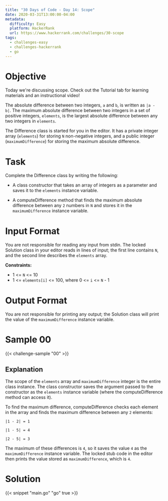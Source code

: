 ```yaml
---
title: "30 Days of Code - Day 14: Scope"
date: 2020-03-31T13:00:00-04:00
metadata:
  difficulty: Easy
  platform: HackerRank
  url: https://www.hackerrank.com/challenges/30-scope
tags:
  - challenges-easy
  - challenges-hackerrank
  - go
---
```


# Objective

Today we're discussing scope. Check out the Tutorial tab for learning materials
and an instructional video!

The absolute difference between two integers, `a` and `b`, is written as `|a -
b|`. The maximum absolute difference between two integers in a set of positive
integers, `elements`, is the largest absolute difference between any two
integers in `elements`.

The Difference class is started for you in the editor. It has a private integer
array (`elements`) for storing `N` non-negative integers, and a public integer
(`maximumDifference`) for storing the maximum absolute difference.

# Task

Complete the Difference class by writing the following:

* A class constructor that takes an array of integers as a parameter and saves
  it to the `elements` instance variable.

* A computeDifference method that finds the maximum absolute difference between
  any `2` numbers in `N` and stores it in the `maximumDifference` instance
  variable. 

# Input Format

You are not responsible for reading any input from stdin. The locked Solution
class in your editor reads in lines of input; the first line contains `N`, and
the second line describes the `elements` array.

**Constraints:**

* 1 <= `N` <= 10
* 1 <= `elements[i]` <= 100, where 0 <= `i` <= `N` - 1

# Output Format

You are not responsible for printing any output; the Solution class will print
the value of the `maximumDifference` instance variable.

# Sample 00

{{< challenge-sample "00" >}}

## Explanation

The scope of the `elements` array and `maximumDifference` integer is the entire
class instance. The class constructor saves the argument passed to the
constructor as the `elements` instance variable (where the computeDifference
method can access it).

To find the maximum difference, computeDifference checks each element in the
array and finds the maximum difference between any `2` elements:

`|1 - 2| = 1`

`|1 - 5| = 4`

`|2 - 5| = 3`

The maximum of these differences is `4`, so it saves the value `4` as the
`maximumDifference` instance variable. The locked stub code in the editor then
prints the value stored as `maximumDifference`, which is `4`.

# Solution

{{< snippet "main.go" "go" true >}}

